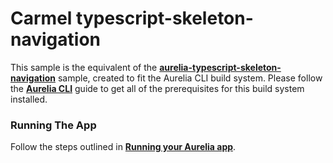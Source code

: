 # Carmel typescript-skeleton-navigation

This sample is the equivalent of the **[aurelia-typescript-skeleton-navigation](https://github.com/aurelia/skeleton-navigation/tree/master/skeleton-typescript)** sample, created to fit the Aurelia CLI build system. Please follow the **[Aurelia CLI](http://aurelia.io/docs/build-systems/aurelia-cli)** guide to get all of the prerequisites for this build system installed.

### Running The App

Follow the steps outlined in **[Running your Aurelia app](http://aurelia.io/docs/build-systems/aurelia-cli#running-your-aurelia-app)**.

